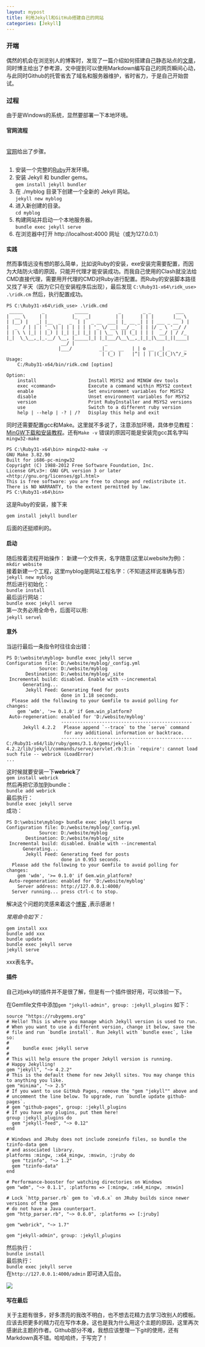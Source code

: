 ```yaml
---
layout: mypost
title: 利用Jekyll和GitHub搭建自己的网站
categories: [Jekyll]
---
```


### 开端

偶然的机会在浏览别人的博客时，发现了一篇介绍如何搭建自己静态站点的[文章](https://winddoing.github.io/post/32555.html#%E5%8F%82%E8%80%83)，同时博主给出了参考源，文中提到可以使用Markdown编写自己的网页瞬间心动，与此同时Github的托管省去了域名和服务器维护，省时省力，于是自己开始尝试。
### 过程
由于是Windows的系统，显然要部署一下本地环境。

#### 官网流程
\
[官网](https://www.jekyll.com.cn/docs/)给出了步骤。
>```
1. 安装一个完整的[Ruby](https://www.jekyll.com.cn/docs/installation/)开发环境。
2. 安装 Jekyll 和 bundler gems。\
     `gem install jekyll bundler`
3. 在 ./myblog 目录下创建一个全新的 Jekyll 网站。\
     `jekyll new myblog`
4. 进入新创建的目录。\
     `cd myblog`
5. 构建网站并启动一个本地服务器。\
    `bundle exec jekyll serve`
6. 在浏览器中打开 http://localhost:4000 网址（或为127.0.0.1）

#### 实践

然而事情远没有想的那么简单，比如说Ruby的安装，exe安装完需要配置，而因为大陆防火墙的原因，只能开代理才能安装成功。而我自己使用的Clash就没法给CMD直接代理，需要用开代理的CMD对Ruby进行配置。而Ruby的安装脚本路径又找了半天（因为它只在安装程序后出现），最后发现 `C:\Ruby31-x64\ridk_use> .\ridk.cm` 然后，执行配置成功。
```
PS C:\Ruby31-x64\ridk_use> .\ridk.cmd
 _____       _           _____           _        _ _         ___
|  __ \     | |         |_   _|         | |      | | |       |__ \
| |__) |   _| |__  _   _  | |  _ __  ___| |_ __ _| | | ___ _ __ ) |
|  _  / | | | '_ \| | | | | | | '_ \/ __| __/ _` | | |/ _ \ '__/ /
| | \ \ |_| | |_) | |_| |_| |_| | | \__ \ || (_| | | |  __/ | / /_
|_|  \_\__,_|_.__/ \__, |_____|_| |_|___/\__\__,_|_|_|\___|_||____|
                    __/ |           _
                   |___/          _|_ _  __   | | o __  _| _     _
                                   | (_) |    |^| | | |(_|(_)\^/_>
Usage:
    C:/Ruby31-x64/bin/ridk.cmd [option]

Option:
    install                   Install MSYS2 and MINGW dev tools
    exec <command>            Execute a command within MSYS2 context
    enable                    Set environment variables for MSYS2
    disable                   Unset environment variables for MSYS2
    version                   Print RubyInstaller and MSYS2 versions
    use                       Switch to a different ruby version
    help | --help | -? | /?   Display this help and exit
```
同时还需要配置gcc和Make。这里就不多说了，注意添加环境，具体参见教程：[MinGW下载和安装教程](http://c.biancheng.net/view/8077.html)。还有`Make -v` 错误的原因可能是安装完gcc其名字叫 `mingw32-make`
```
PS C:\Ruby31-x64\bin> mingw32-make -v
GNU Make 3.82.90
Built for i686-pc-mingw32
Copyright (C) 1988-2012 Free Software Foundation, Inc.
License GPLv3+: GNU GPL version 3 or later <http://gnu.org/licenses/gpl.html>
This is free software: you are free to change and redistribute it.
There is NO WARRANTY, to the extent permitted by law.
PS C:\Ruby31-x64\bin>
```
这是Ruby的安装，接下来
```
gem install jekyll bundler
```
后面的还挺顺利的。

#### 启动
随后按着流程开始操作：
新建一个文件夹，名字随意(这里以website为例)：\
`mkdir website`\
接着新建一个工程，这里myblog是网站工程名字：（不知道这样说准确与否）\
`jekyll new myblog`\
然后进行初始化：\
`bundle install`\
最后运行网站：\
`bundle exec jekyll serve` \
第一次务必用全命令，后面可以用:\
`jekyll serve`\

#### 意外
当运行最后一条指令时往往会出错：
```
PS D:\website\myblog> bundle exec jekyll serve
Configuration file: D:/website/myblog/_config.yml
            Source: D:/website/myblog
       Destination: D:/website/myblog/_site
 Incremental build: disabled. Enable with --incremental
      Generating...
       Jekyll Feed: Generating feed for posts
                    done in 1.18 seconds.
  Please add the following to your Gemfile to avoid polling for changes:
    gem 'wdm', '>= 0.1.0' if Gem.win_platform?
 Auto-regeneration: enabled for 'D:/website/myblog'
                    ------------------------------------------------
      Jekyll 4.2.2   Please append `--trace` to the `serve` command
                     for any additional information or backtrace.
                    ------------------------------------------------
C:/Ruby31-x64/lib/ruby/gems/3.1.0/gems/jekyll-4.2.2/lib/jekyll/commands/serve/servlet.rb:3:in `require': cannot load such file -- webrick (LoadError)
...
```
这时候就要安装一下**webrick**了\
`gem install webrick`\
然后再把它添加到bundle：\
`bundle add webrick`\
最后执行：\
`bundle exec jekyll serve`\
成功：
```
PS D:\website\myblog> bundle exec jekyll serve
Configuration file: D:/website/myblog/_config.yml
            Source: D:/website/myblog
       Destination: D:/website/myblog/_site
 Incremental build: disabled. Enable with --incremental
      Generating...
       Jekyll Feed: Generating feed for posts
                    done in 0.953 seconds.
  Please add the following to your Gemfile to avoid polling for changes:
    gem 'wdm', '>= 0.1.0' if Gem.win_platform?
 Auto-regeneration: enabled for 'D:/website/myblog'
    Server address: http://127.0.0.1:4000/
  Server running... press ctrl-c to stop.
  ```
解决这个问题的灵感来着这个[博客](https://velog.io/@minji-o-j/jekyll-%EC%98%A4%EB%A5%98-%ED%95%B4%EA%B2%B0)
,表示感谢！

*常用命令如下：*
```
gem install xxx
bundle add xxx
bundle update
bundle exec jekyll serve
jekyll serve
```
xxx表名字。

#### 插件
自己对jekyll的插件并不是很了解，但是有一个插件很好用，可以体验一下。

在Gemfile文件中添加`gem "jekyll-admin", group: :jekyll_plugins` 如下：
```
source "https://rubygems.org"
# Hello! This is where you manage which Jekyll version is used to run.
# When you want to use a different version, change it below, save the
# file and run `bundle install`. Run Jekyll with `bundle exec`, like so:
#
#     bundle exec jekyll serve
#
# This will help ensure the proper Jekyll version is running.
# Happy Jekylling!
gem "jekyll", "~> 4.2.2"
# This is the default theme for new Jekyll sites. You may change this to anything you like.
gem "minima", "~> 2.5"
# If you want to use GitHub Pages, remove the "gem "jekyll"" above and
# uncomment the line below. To upgrade, run `bundle update github-pages`.
# gem "github-pages", group: :jekyll_plugins
# If you have any plugins, put them here!
group :jekyll_plugins do
  gem "jekyll-feed", "~> 0.12"
end

# Windows and JRuby does not include zoneinfo files, so bundle the tzinfo-data gem
# and associated library.
platforms :mingw, :x64_mingw, :mswin, :jruby do
  gem "tzinfo", "~> 1.2"
  gem "tzinfo-data"
end

# Performance-booster for watching directories on Windows
gem "wdm", "~> 0.1.1", :platforms => [:mingw, :x64_mingw, :mswin]

# Lock `http_parser.rb` gem to `v0.6.x` on JRuby builds since newer versions of the gem
# do not have a Java counterpart.
gem "http_parser.rb", "~> 0.6.0", :platforms => [:jruby]

gem "webrick", "~> 1.7"

gem "jekyll-admin", group: :jekyll_plugins
```
然后执行：\
`bundle install`\
最后执行：\
`bundle exec jekyll serve`\
在`http://127.0.0.1:4000/admin` 即可进入后台。

![](jekyll-admin.png)

#### 写在最后
关于主题有很多，好多漂亮的我改不明白，也不想去花精力去学习改别人的模板。应该去把更多的精力花在写作本身。这也是我为什么用这个主题的原因，这里再次感谢此主题的作者。Github部分不难，我想应该整理一下git的使用，还有Markdown真不错。哈哈哈终，于写完了！